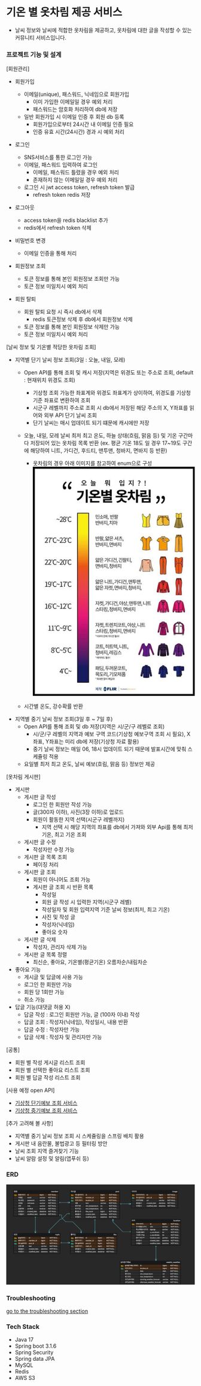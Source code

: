 # 기온 별 옷차림 제공 서비스
- 날씨 정보와 날씨에 적합한 옷차림을 제공하고, 옷차림에 대한 글을 작성할 수 있는 커뮤니티 서비스입니다.

### 프로젝트 기능 및 설계
[회원관리]

- 회원가입
    - 이메일(unique), 패스워드, 닉네임으로 회원가입
        - 이미 가입한 이메일일 경우 예외 처리
        - 패스워드는 암호화 처리하여 db에 저장
    - 일반 회원가입 시 이메일 인증 후 회원 db 등록
        - 회원가입으로부터 24시간 내 이메일 인증 필요
        - 인증 유효 시간(24시간) 경과 시 예외 처리
    
- 로그인
    - SNS서비스를 통한 로그인 가능
    - 이메일, 패스워드 입력하여 로그인
        - 이메일, 패스워드 틀렸을 경우 예외 처리
        - 존재하지 않는 이메일일 경우 예외 처리
    - 로그인 시 jwt access token, refresh token 발급
      - refresh token redis 저장
- 로그아웃
    - access token을 redis blacklist 추가
    - redis에서 refresh token 삭제
- 비밀번호 변경
    - 이메일 인증을 통해 처리
- 회원정보 조회
    - 토큰 정보를 통해 본인 회원정보 조회만 가능
    - 토큰 정보 미일치시 예외 처리
- 회원 탈퇴
    - 회원 탈퇴 요청 시 즉시 db에서 삭제
      - redis 토큰정보 삭제 후 db에서 회원정보 삭제
    - 토큰 정보를 통해 본인 회원정보 삭제만 가능
    - 토큰 정보 미일치시 예외 처리

[날씨 정보 및 기온별 적당한 옷차림 조회]

- 지역별 단기 날씨 정보 조회(3일 : 오늘, 내일, 모레)
    - Open API를 통해 조회 및 캐시 저장(지역은 위경도 또는 주소로 조회, default : 현재위치 위경도 조회)
      - 기상청 조회 가능한 좌표계와 위경도 좌표계가 상이하여, 위경도를 기상청 기준 좌표로 변환하여 조회
      - 시군구 레벨까지 주소로 조회 시 db에서 저장된 해당 주소의 X, Y좌표를 읽어와 외부 API 단기 날씨 조회
      - 단기 날씨는 매시 업데이트 되기 떄문에 캐시에만 저장
    - 오늘, 내일, 모레 날씨 최저 최고 온도, 하늘 상태(흐림, 맑음 등) 및 기온 구간마다 저장되어 있는 옷차림 목록 반환
  (ex. 평균 기온 18도 일 경우 17~19도 구간에 해당하여 니트, 가디건, 후드티, 맨투맨, 청바지, 면바지 등 반환)
      - 옷차림의 경우 아래 이미지를 참고하여 enum으로 구성
        ![dress](doc/img/dress.png)
      
    - 시간별 온도, 강수확률 반환
- 지역별 중기 날씨 정보 조회(3일 후 ~ 7일 후)
    - Open API를 통해 조회 및 db 저장(지역은 시/군/구 레벨로 조회)
      - 시/군/구 레벨의 지역과 예보 구역 코드(기상청 예보구역 조회 시 필요), X좌표, Y좌표는 미리 db에 저장(기상청 자료 활용)
      - 중기 날씨 정보는 매일 06, 18시 업데이트 되기 때문에 발표시간에 맞춰 스케쥴링 적용
    - 요일별 최저 최고 온도, 날씨 예보(흐림, 맑음 등) 정보만 제공

[옷차림 게시판]

- 게시판
    - 게시판 글 작성
        - 로그인 한 회원만 작성 가능
        - 글(300자 이하), 사진(3장 이하)로 업로드
        - 회원이 활동한 지역 선택(시군구 레벨까지)
          - 지역 선택 시 해당 지역의 좌표를 db에서 가져와 외부 Api를 통해 최저 기온, 최고 기온 조회
    - 게시판 글 수정
        - 작성자만 수정 가능
    - 게시판 글 목록 조회
        - 페이징 처리
    - 게시판 글 조회
        - 회원이 아니어도 조회 가능
        - 게시판 글 조회 시 반환 목록
            - 작성일
            - 회원 글 작성 시 입력한 지역(시군구 레벨)
            - 작성일자 및 회원 입력지역 기준 날씨 정보(최저, 최고 기온)
            - 사진 및 작성 글
            - 작성자(닉네임)
            - 좋아요 숫자
    - 게시판 글 삭제
        - 작성자, 관리자 삭제 가능
    - 게시판 글 목록 정렬
        - 최신순, 좋아요, 기온별(평균기온) 오름차순/내림차순
- 좋아요 기능
    - 게시글 및 답글에 사용 가능
    - 로그인 한 회원만 가능
    - 회원 당 1회만 가능
    - 취소 가능
- 답글 기능(대댓글 허용 X)
    - 답글 작성 : 로그인 회원만 가능, 글 (100자 이내) 작성
    - 답글 조회 : 작성자(닉네임), 작성일시, 내용 반환
    - 답글 수정 : 작성자만 가능
    - 답글 삭제 : 작성자 및 관리자만 가능

[공통]

- 회원 별 작성 게시글 리스트 조회
- 회원 별 선택한 좋아요 리스트 조회
- 회원 별 답글 작성 리스트 조회

[사용 예정 open API]

- [기상청 단기예보 조회 서비스](https://www.data.go.kr/data/15084084/openapi.do)
- [기상청 중기예보 조회 서비스](https://www.data.go.kr/data/15059468/openapi.do#tab_layer_detail_function)

[추가 고려해 볼 사항]

- 지역별 중기 날씨 정보 조회 시 스케쥴링을 스프링 배치 활용
- 게시판 내 음란물, 불법광고 등 필터링 방안
- 날씨 조회 지역 즐겨찾기 기능
- 날씨 알람 설정 및 알림(앱푸쉬 등)

### ERD
![erd](doc/img/weather_dress.png)

### Troubleshooting
[go to the troubleshooting section](doc/trouble_shooting.md)

### Tech Stack
- Java 17
- Spring boot 3.1.6
- Spring Security
- Spring data JPA
- MySQL
- Redis
- AWS S3